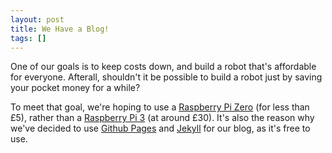 ```yaml
---
layout: post
title: We Have a Blog!
tags: []
---
```


One of our goals is to keep costs down, and build a robot that's affordable for everyone. Afterall, shouldn't
it be possible to build a robot just by saving your pocket money for a while?

To meet that goal, we're hoping to use a [Raspberry Pi Zero](https://www.raspberrypi.org/products/pi-zero/)
(for less than £5), rather than a [Raspberry Pi 3](https://www.raspberrypi.org/products/raspberry-pi-3-model-b/)
(at around £30). It's also the reason why we've decided to use [Github Pages](https://pages.github.com/)
and [Jekyll](https://jekyllrb.com/) for our blog, as it's free to use.
